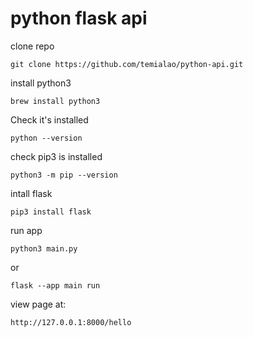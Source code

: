 # python flask api

clone repo

    git clone https://github.com/temialao/python-api.git

install python3

    brew install python3

Check it's installed

    python --version

check pip3 is installed

    python3 -m pip --version

intall flask

    pip3 install flask

run app

    python3 main.py

or

    flask --app main run

view page at:

    http://127.0.0.1:8000/hello

